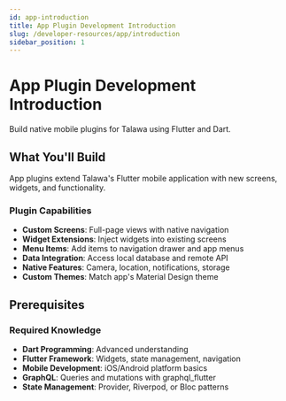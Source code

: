 ```yaml
---
id: app-introduction
title: App Plugin Development Introduction
slug: /developer-resources/app/introduction
sidebar_position: 1
---
```


# App Plugin Development Introduction

Build native mobile plugins for Talawa using Flutter and Dart.

## What You'll Build

App plugins extend Talawa's Flutter mobile application with new screens, widgets, and functionality.

### Plugin Capabilities

- **Custom Screens**: Full-page views with native navigation
- **Widget Extensions**: Inject widgets into existing screens
- **Menu Items**: Add items to navigation drawer and app menus
- **Data Integration**: Access local database and remote API
- **Native Features**: Camera, location, notifications, storage
- **Custom Themes**: Match app's Material Design theme

## Prerequisites

### Required Knowledge

- **Dart Programming**: Advanced understanding
- **Flutter Framework**: Widgets, state management, navigation
- **Mobile Development**: iOS/Android platform basics
- **GraphQL**: Queries and mutations with graphql_flutter
- **State Management**: Provider, Riverpod, or Bloc patterns